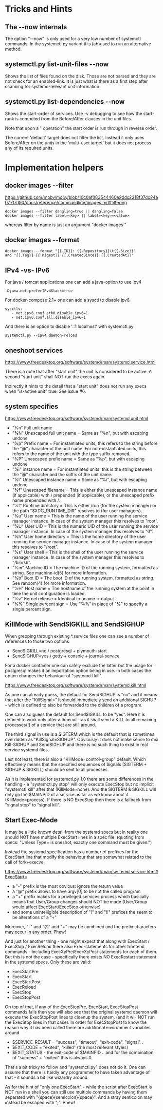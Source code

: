 # Tricks and Hints

## The --now internals

The option "--now" is only used for a very low number
of systemctl commands. In the systemctl.py variant
it is (ab)used to run an alternative method.

## systemctl.py list-unit-files --now

Shows the list of files found on the disk. Those are
not parsed and they are not check for an enabled-link.
It is just what is there as a first step after scanning
for systemd-relevant unit information.

## systemctl.py list-dependencies --now

Shows the start-order of services. Use -v debugging to 
see how the start-rank is computed from the Before/After 
clauses in the unit files.

Note that upon a "<stop> operation" the start order is
run through in reverse order.

The current 'default' target does not filter the list.
Instead it only uses Before/After on the units in the
'multi-user.target' but it does not process any of
its required units.

# Implementation helpers

## docker images --filter

https://github.com/moby/moby/blob/10c0af083544460a2ddc2218f37dc24a077f7d90/docs/reference/commandline/images.md#filtering

    docker images --filter dangling=true || dangling=false
    docker images --filter label=<key> || label=<key>=<value>

whereas filter by name is just an argument "docker images <name>"

## docker images --format

    docker images --format "{{.ID}}: {{.Repository}}\t{{.Size}}"
    and "{{.Tag}} {{.Digest}} {{.CreatedSince}} {{.CreatedAt}}"

## IPv4 -vs- IPv6

For java / tomcat applications one can add a java-option to use ipv4

    -Djava.net.preferIPv4Stack=true

For docker-compose 2.1+ one can add a sysctl to disable ipv6.

    sysctls:
       - net.ipv6.conf.eth0.disable_ipv6=1
       - net.ipv6.conf.all.disable_ipv6=1

And there is an option to disable '::1 localhost' with systemctl.py

    systemctl.py --ipv4 daemon-reload

## oneshoot services

https://www.freedesktop.org/software/systemd/man/systemd.service.html

There is a note that after "start unit" the unit is considered to be
active. A second "start unit" shall NOT run the execs again.

Indirectly it hints to the detail that a "start unit" does not run
any execs when "is-active unit" true. See issue #6.

## system specifies

https://www.freedesktop.org/software/systemd/man/systemd.unit.html

* "%n" Full unit name
* "%N" Unescaped full unit name = Same as "%n", but with escaping undone
* "%p" Prefix name = For instantiated units, this refers to the string before the "@" character of the unit name. For non-instantiated units, this refers to the name of the unit with the type suffix removed.
* "%P" Unescaped prefix name = Same as "%p", but with escaping undone
* "%i" Instance name = For instantiated units: this is the string between the "@" character and the suffix of the unit name.
* "%I" Unescaped instance name = Same as "%i", but with escaping undone
* "%f" Unescaped filename = This is either the unescaped instance name (if applicable) with / prepended (if applicable), or the unescaped prefix name prepended with /.
* "%t" Runtime directory = This is either /run (for the system manager) or the path "$XDG_RUNTIME_DIR" resolves to (for user managers).
* "%u" User name = This is the name of the user running the service manager instance. In case of the system manager this resolves to "root".
* "%U" User UID  = This is the numeric UID of the user running the service manager instance. In case of the system manager this resolves to "0".
* "%h" User home directory  = This is the home directory of the user running the service manager instance. In case of the system manager this resolves to "/root".
* "%s" User shell = This is the shell of the user running the service manager instance. In case of the system manager this resolves to "/bin/sh".
* "%m" Machine ID = The machine ID of the running system, formatted as string. See machine-id(5) for more information.
* "%b" Boot ID = The boot ID of the running system, formatted as string. See random(4) for more information.
* "%H" Host name = The hostname of the running system at the point in time the unit configuration is loaded.
* "%v" Kernel release = Identical to uname -r output
* "%%" Single percent sign = Use "%%" in place of "%" to specify a single percent sign.

## KillMode with SendSIGKILL and SendSIGHUP

When grepping through existing *.service files one can see a number
of references to those two options
* SendSIGKILL=no / postgresql + plymouth-start
* SendSIGHUP=yes / getty + console + journal-service

For a docker container one can safely exclude the latter but the
usage for postgresql makes it an importation option being in use.
In both cases the option changes the behaviour of "systemctl kill".

https://www.freedesktop.org/software/systemd/man/systemd.kill.html

As one can already guess, the default for SendSIGHUP is "no" and it
means that after the "KillSignal=" it should immediately send an
additional SIGHUP - which is defined to also be forwarded to the
children of a program. 

One can also guess the default for SendSIGKILL to be "yes". Here it
is defined to work only after a timeout - as it shall send a KILL
to all remaining processes(!) of a service that are still around.

The third signal in use is a SIGTERM which is the default that is
sometimes overridden as "KillSignal=SIGHUP". Obviously it does
not make sense to mix Kill-SIGHUP and SendSIGHUP and there is no
such thing to exist in real service systemd files.

Last not least, there is also a "KillMode=control-group" default.
Which effectively means that the specified sequences of Signals
(SIGTERM + SIGHUP & SIGKILL) should be sent to all processes.

As it is implemented for systemctl.py 1.0 there are some differences
in the handling - a "systemctl.py stop" will only execute ExecStop
but no implicit "systemctl kill" after that (KillMode=none). And
the SIGTERM & SIGKILL will only go the $MAINPID of a service as far
as we know about it (KillMode=process). If there is NO ExecStop
then there is a fallback from "signal stop" to "signal kill".

## Start Exec-Mode

It may be a little known detail from the systemd specs but in
reality one should NOT have multiple ExecStart lines in a spec
file. (quoting from specs: "Unless Type= is oneshot, exactly 
one command must be given.")

Instead the systemd specification has a number of prefixes for
the ExecStart line that modify the behaviour that are somewhat
related to the call of fork+execve.

https://www.freedesktop.org/software/systemd/man/systemd.service.html#ExecStart=

* a "-" prefix is the most obvious: ignore the return value
* a "@" prefix allows to have argv[0] to be not the called program
* a "+" prefix makes for a privileged services process which
  basically means that User/Group changes should NOT be made
  (User/Group would affect ExecStart/ExecStop otherwise)
* and some unintelligible description of "!" and "!!" prefixes
  the seem to be alterations of a "+"

Moreover, "-" and "@" and "+" may be combined and the prefix
characters may occur in any order. Phew!

And just for another thing - one might expect that along with
ExecStart / ExecStop / ExecReload there also Exec-statements
for other frontend commands - including ExecXyPre/ExecXyPost
statements for each of them. But this is not the case - 
specifically there exists NO ExecRestart statement in the
systemd specs. Only these are valid:

* ExecStartPre
* ExecStart
* ExecStartPost
* ExecReload
* ExecStop
* ExecStopPost

On top of that, if any of the ExecStopPre, ExecStart, ExecStopPost
commands fails then you will also see that the original systemd 
daemon will execute the ExecStopPost lines to cleanup the system.
(and it will NOT run the ExecStop lines in that case). In order
for ExecStopPost to know the reason why it has been called there
are additional environment variables around

* $SERVICE_RESULT = "success", "timeout", "exit-code", "signal"..
* $EXIT_CODE = "exited", "killed" (the most relevant styles)
* $EXIT_STATUS - the exit-code of $MAINPID .. and for the
  combination of "success" + "exited" this is always 0.

That's a bit tricky to follow and "systemctl.py" does not do it.
One can assume that there is hardly any programmer to have taken
advantage of that - it sounds a bit like wizardry around.

As for the hint of "only one ExecStart" - while the script after
ExecStart is NOT run in a shell you can still use multiple
commands by having them separated with "{space}{semicolon}{space}".
And a stray semicolon may instead be escaped with "\;". Phew!


